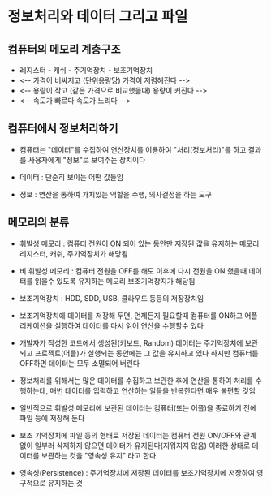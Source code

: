# 정보처리와 데이터 그리고 파일

## 컴퓨터의 메모리 계층구조
* 레지스터 - 캐쉬 - 주기억장치 - 보조기억장치
* <-- 가격이 비싸지고 (단위용량당) 가격이 저렴해진다 -->
* <-- 용량이 작고 (같은 가격으로 비교했을때) 용량이 커진다 -->	
* <-- 속도가 빠르다 		속도가 느리다 -->

## 컴퓨터에서 정보처리하기
* 컴퓨터는 "데이터"를 수집하여 연산장치를 이용하여 "처리(정보처리)"를 하고
	결과를 사용자에게 "정보"로 보여주는 장치이다
	
* 데이터 : 단순히 보이는 어떤 값들임

* 정보 : 연산을 통하여 가치있는 역할을 수행, 의사결정을 하는 도구

## 메모리의 분류
* 휘발성 메모리 : 컴퓨터 전원이 ON 되어 있는 동안만 저장된 값을 
					유지하는 메모리
					레지스터, 캐쉬, 주기억장치가 해당됨

* 비 휘발성 메모리 : 컴퓨터 전원을 OFF를 해도 이후에 다시 전원을 ON 했을때
						데이터를 읽을수 있도록 유지하는 메모리
						보조기억창지가 해당됨
						
* 보조기억장치 : HDD, SDD, USB, 클라우드 등등의 저장장치임
* 보조기억장치에 데이터를 저장해 두면, 언제든지 필요할때 컴퓨터를
	ON하고 어플리케이션을 실행하여 데이터를 다시 읽어 연산을 수행할수 있다

* 개발자가 작성한 코드에서 생성된(키보드, Random) 데이터는 주기억장치에
	보관되고 프로젝트(어플)가 실행되는 동안에는 그 값을 유지하고 있다
	하지만 컴퓨터를 OFF하면 데이터는 모두 소멸되어 버린다
	
* 정보처리를 위해서는 많은 데이터를 수집하고 보관한 후에 
	연산을 통하여 처리를 수행하는데, 매번 데이터를 입력하고 연산하는 일들을
	반복한다면 매우 불편할 것임

* 일반적으로 휘발성 메모리에 보관된 데이터는 컴퓨터(또는 어플)을 
	종료하기 전에 파일 등에 저장해 둔다

* 보조 기억장치에 파일 등의 형태로 저장된 데이터는 
	컴퓨터 전원 ON/OFF와 관계 없이 일부러 삭제하지 않으면 데이터가 유지된다(지워지지 않음)
	이러한 상태로 데이터를 보관하는 것을 "영속성 유지" 라고 한다

* 영속성(Persistence) : 주기억장치에 저장된 데이터를 보조기억장치에 저장하여
							영구적으로 유지하는 것
							







